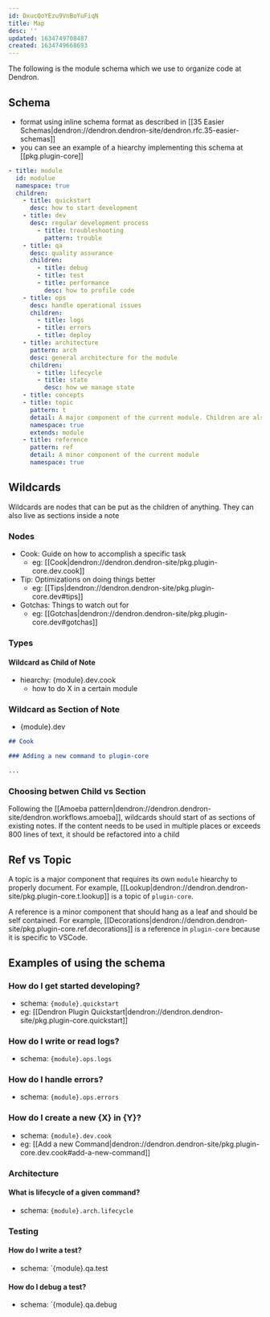 ```yaml
---
id: DxucQoYEzu9VnBoYuFiqN
title: Map
desc: ''
updated: 1634749708487
created: 1634749668693
---
```



The following is the module schema which we use to organize code at Dendron. 
## Schema

- format using inline schema format as described in [[35 Easier Schemas|dendron://dendron.dendron-site/dendron.rfc.35-easier-schemas]]
- you can see an example of a hiearchy implementing this schema at [[pkg.plugin-core]]

```yml
- title: module
  id: modulue
  namespace: true
  children:
    - title: quickstart
      desc: how to start development
    - title: dev 
      desc: regular development process
        - title: troubleshooting
          pattern: trouble
    - title: qa
      desc: quality assurance
      children:
        - title: debug
        - title: test
        - title: performance
          desc: how to profile code
    - title: ops
      desc: handle operational issues
      children:
        - title: logs
        - title: errors
        - title: deploy
    - title: architecture
      pattern: arch
      desc: general architecture for the module
      children:
        - title: lifecycle
        - title: state
          desc: how we manage state
    - title: concepts
    - title: topic
      pattern: t
      detail: A major component of the current module. Children are also modules
      namespace: true
      extends: module
    - title: reference
      pattern: ref
      detail: A minor component of the current module 
      namespace: true
```

## Wildcards

Wildcards are nodes that can be put as the children of anything. They can also live as sections inside a note

### Nodes
- Cook: Guide on how to accomplish a specific task
    - eg: [[Cook|dendron://dendron.dendron-site/pkg.plugin-core.dev.cook]]
- Tip: Optimizations on doing things better
    - eg: [[Tips|dendron://dendron.dendron-site/pkg.plugin-core.dev#tips]]
- Gotchas: Things to watch out for
    - eg: [[Gotchas|dendron://dendron.dendron-site/pkg.plugin-core.dev#gotchas]]

### Types

#### Wildcard as Child of Note

- hiearchy: {module}.dev.cook
    - how to do X in a certain module

### Wildcard as Section of Note

-  {module}.dev
```md
## Cook

### Adding a new command to plugin-core

...
```

### Choosing betwen Child vs Section

Following the [[Amoeba pattern|dendron://dendron.dendron-site/dendron.workflows.amoeba]], wildcards should start of as sections of existing notes. If the content needs to be used in multiple places or exceeds 800 lines of text, it should be refactored into a child

## Ref vs Topic

A topic is a major component that requires its own `module` hiearchy to properly document. For example, [[Lookup|dendron://dendron.dendron-site/pkg.plugin-core.t.lookup]] is a topic of `plugin-core`.

A reference is a minor component that should hang as a leaf and should be self contained. For example, [[Decorations|dendron://dendron.dendron-site/pkg.plugin-core.ref.decorations]] is a reference in `plugin-core` because it is specific to VSCode. 

## Examples of using the schema

### How do I get started developing?

- schema: `{module}.quickstart`
- eg: [[Dendron Plugin Quickstart|dendron://dendron.dendron-site/pkg.plugin-core.quickstart]]

### How do I write or read logs?

- schema: `{module}.ops.logs`

### How do I handle errors?

- schema: `{module}.ops.errors`

### How do I create a new {X} in {Y}?
- schema: `{module}.dev.cook`
- eg: [[Add a new Command|dendron://dendron.dendron-site/pkg.plugin-core.dev.cook#add-a-new-command]]

### Architecture

#### What is lifecycle of a given command?
- schema: `{module}.arch.lifecycle`

### Testing

#### How do I write a test?
- schema: `{module}.qa.test

#### How do I debug a test?
- schema: `{module}.qa.debug
